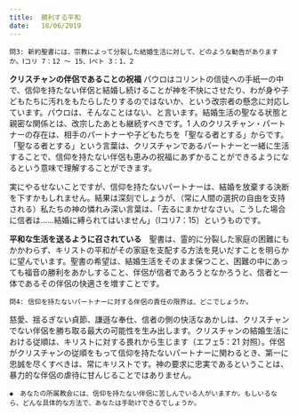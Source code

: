 ```yaml
---
title:  勝利する平和
date:   18/06/2019
---
```


`問3: 新約聖書には、宗教によって分裂した結婚生活に対して、どのような勧告がありますか。Ⅰコリ 7：12 ～ 15、Ⅰペト 3：1、2`

**クリスチャンの伴侶であることの祝福** パウロはコリントの信徒への手紙一の中で、信仰を持たない伴侶と結婚し続けることが神を不快にさせたり、わが身や子どもたちに汚れをもたらしたりするのではないか、という改宗者の懸念に対応しています。パウロは、そんなことはない、と言います。結婚生活の聖なる状態と親密な関係とは、改宗したあとも継続すべきです。1 人のクリスチャン・パートナーの存在は、相手のパートナーや子どもたちを「聖なる者とする」からです。「聖なる者とする」という言葉は、クリスチャンであるパートナーと一緒に生活することで、信仰を持たない伴侶も恵みの祝福にあずかることができるようになるという意味で理解することができます。

実にやるせないことですが、信仰を持たないパートナーは、結婚を放棄する決断を下すかもしれません。結果は深刻でしょうが、（常に人間の選択の自由を支持される）私たちの神の憐れみ深い言葉は、「去るにまかせなさい。こうした場合に信者は……結婚に縛られてはいません」（Ⅰコリ7：15）というものです。

**平和な生活を送るように召されている**　聖書は、霊的に分裂した家庭の困難にもかかわらず、キリストの平和がその家庭を支配する方法を見いだすことを明らかに望んでいます。聖書の希望は、結婚生活をそのまま保つこと、困難の中にあっても福音の勝利をあかしすること、伴侶が信者であろうとなかろうと、信者と一体であるその伴侶の快適さを増すことです。

`問4: 信仰を持たないパートナーに対する伴侶の責任の限界は、どこでしょうか。`

慈愛、揺るぎない貞節、謙遜な奉仕、信者の側の快活なあかしは、クリスチャンでない伴侶を勝ち取る最大の可能性を生み出します。クリスチャンの結婚生活における従順は、キリストに対する畏れから生じます（エフェ5：21 対照）。伴侶がクリスチャンの従順をもって信仰を持たないパートナーに関わるとき、第一に忠誠を尽くすべきは、常にキリストです。神の要求に忠実であるということは、暴力的な伴侶の虐待に甘んじることではありません。

`◆　あなたの所属教会には、信仰を持たない伴侶に苦しんでいる人がいますか。もしいるなら、どんな具体的な方法で、あなたは手助けできるでしょうか。`
